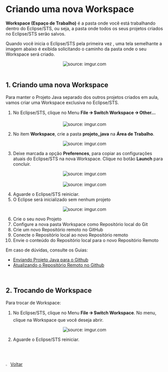 <h1>Criando uma nova Workspace</h1>



**Workspace (Espaço de Trabalho)** é a pasta onde você está  trabalhando dentro do Eclipse/STS, ou seja, a pasta onde todos os seus projetos criados no Eclipse/STS serão salvos. 

Quando você inicia o Eclipse/STS pela primeira vez , uma tela semelhante a imagem abaixo é exibida solicitando o caminho da pasta onde o seu  Workspace será criado.

<div align="center"><img src="https://i.imgur.com/3i7udIl.png" title="source: imgur.com" /></div>

<br />

<h2>1. Criando uma nova Workspace</h2>



Para manter o Projeto Java separado dos outros projetos criados em aula, vamos criar uma Workspace exclusiva no Eclipse/STS.

1. No Eclipse/STS, clique no Menu **File 🡪 Switch Workspace 🡪 Other...**

<div align="center"><img src="https://i.imgur.com/juxTdbL.gif" title="source: imgur.com" /></div>

2. No item **Workspace**, crie a pasta **projeto_java** na **Área de Trabalho**. 

<div align="center"><img src="https://i.imgur.com/hv5iZ5J.gif" title="source: imgur.com" /></div>

3. Deixe marcada a opção **Preferences**, para copiar as configurações atuais do Eclipse/STS na nova Workspace. Clique no botão **Launch** para concluir.

<div align="center"><img src="https://i.imgur.com/orumJXD.gif" title="source: imgur.com" /></div>

<br />

<div align="center"><img src="https://i.imgur.com/1xywqup.png" title="source: imgur.com" /></div>

4. Aguarde o Eclipse/STS reiniciar.
4. O Eclipse será inicializado sem nenhum projeto

<div align="center"><img src="https://i.imgur.com/anHlX4Z.png" title="source: imgur.com" /></div>

6. Crie o seu novo Projeto
7. Configure a nova pasta Workspace como Repositório local do Git
8. Crie um novo Repositório remoto no GitHub
9. Conecte o Repositório local ao novo Repositório remoto 
10. Envie o conteúdo do Repositório local para o novo Repositório Remoto

Em caso de dúvidas, consulte os Guias:

- [Enviando Projeto Java para o Github](https://github.com/rafaelq80/aulas_generation/blob/main/java/helloworld_java_git.md)
- [Atualizando o Repositório Remoto no Github](https://github.com/rafaelq80/aulas_generation/blob/main/java/atualizar_repo_github.md)

<br />

<h2>2. Trocando de Workspace</h2>



Para trocar de Workspace:

1. No Eclipse/STS, clique no Menu **File 🡪 Switch Workspace**. No menu, clique na Workspace que você deseja abrir.

<div align="center"><img src="https://i.imgur.com/IW3OjxX.gif" title="source: imgur.com" /></div>

2. Aguarde o Eclipse/STS reiniciar.

<br /><br />

<div align="left"><a href="../README.md"><img src="https://i.imgur.com/XMgF3gl.png" title="source: imgur.com" width="3%"/>Voltar</a></div>
